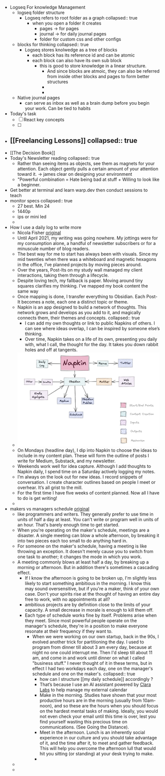 - Logseq For knowledge Management
	- logseq folder structure
		- Logseq  refers to root folder as a graph
		  collapsed:: true
			- when you open a folder it creates
				- pages -> for pages
				- journal -> for daily journal pages
				- folder for custom css and other configs
	- blocks for thinking
	  collapsed:: true
		- Logseq stores knolwedge as a tree of blocks
			- each block has its reference id and can be atomic
			- each block can also have its own sub block
				- this is good to store knowledge in a linear structure.
					- And since blocks are atmoic, they can also be referred from inside other blocks and pages to form better structures
					-
					-
	- Native journal pages
		- can serve as inbox as well as a brain dump before you begin your work. Can be tied to habits
- Today's task
	- [ ] React key concepts
	- [ ]
- [[Freelancing Lessons]]
  collapsed:: true
	-
- [[The Decision Book]]
- Today's Newsletter reading
  collapsed:: true
	- Rather than seeing items as objects, see them as magnets for your attention. Each object gently pulls a certain amount of your attention toward it. -> james clear on designing your environment
	- "Powerful combination = Hate being bad at stuff + Willing to look like a beginner.
- Get better at terminal and learn warp.dev then conduct sessions to teach
- monitor specs
  collapsed:: true
	- 27 best. Min 24
	- 1440p
	- ips or mini led
	-
- How I use a daily log to write more
	- Nicola Fisher [original](https://medium.com/@nicolafisherwriter/how-i-use-a-daily-log-to-write-more-cd4a7434ee2e?source=explore---------7-98--------------------34b642df_17b9_4081_b916_112030b8cf93-------15---&utm_source=pocket_mylist)
	- Until April 2021, my writing was going nowhere. My jottings were for my consumption alone, a handful of newsletter subscribers or for a minuscule number of blog readers.
	- The best way for me to start has always been with visuals. Since my mid twenties when there was a whiteboard and magnetic hexagons in the office, I’ve planned projects by moving pieces around.
	- Over the years, Post-Its on my study wall managed my client interactions, taking them through a lifecycle.
	- Despite loving tech, my fallback is paper. Moving around tiny squares clarifies my thinking. I’ve mapped my book content the same way
	- Once mapping is done, I transfer everything to Obsidian. Each Post-It becomes a note, each one a distinct topic or theme.
	- Napkin is an app designed to build a network of thoughts. This network grows and develops as you add to it, and magically connects them, their themes and concepts.
	  collapsed:: true
		- I can add my own thoughts or link to public Napkins of others. I can see where ideas overlap, I can be inspired by someone else’s thinking.
		- Over time, Napkin takes on a life of its own, presenting you daily with, what I call, the thought for the day. It takes you down rabbit holes and off at tangents.
	- ![image.png](../assets/image_1649414763295_0.png)
	- On Mondays (headline day), I dip into Napkin to choose the ideas to include in my content plan. These will form the outline of posts I write for Medium, Substack, and my newsletter.
	- Weekends work well for idea capture. Although I add thoughts to Napkin daily, I spend time on a Saturday actively logging my notes.
	- I’m always on the look out for new ideas. I record snippets of conversation. I create character outlines based on people I meet or overhear. It’s all grist to the mill.
	- For the first time I have five weeks of content planned. Now all I have to do is get writing!
	-
- makers vs managers schedule [original](http://www.paulgraham.com/makersschedule.html?utm_source=pocket_mylist)
	- like programmers and writers. They generally prefer to use time in units of half a day at least. You can't write or program well in units of an hour. That's barely enough time to get started.
	- When you're operating on the maker's schedule, meetings are a disaster. A single meeting can blow a whole afternoon, by breaking it into two pieces each too small to do anything hard in.
	- For someone on the maker's schedule, having a meeting is like throwing an exception. It doesn't merely cause you to switch from one task to another; it changes the mode in which you work.
	- A meeting commonly blows at least half a day, by breaking up a morning or afternoon. But in addition there's sometimes a cascading effect.
		- If I know the afternoon is going to be broken up, I'm slightly less likely to start something ambitious in the morning. I know this may sound oversensitive, but if you're a maker, think of your own case. Don't your spirits rise at the thought of having an entire day free to work, with no appointments at all?
		- ambitious projects are by definition close to the limits of your capacity. A small decrease in morale is enough to kill them off.
		- Each type of schedule works fine by itself. Problems arise when they meet. Since most powerful people operate on the manager's schedule, they're in a position to make everyone resonate at their frequency if they want to.
			- When we were working on our own startup, back in the 90s, I evolved another trick for partitioning the day. I used to program from dinner till about 3 am every day, because at night no one could interrupt me. Then I'd sleep till about 11 am, and come in and work until dinner on what I called "business stuff." I never thought of it in these terms, but in effect I had two workdays each day, one on the manager's schedule and one on the maker's.
			  collapsed:: true
				- how can I structure [[my daily schedule]] accordingly ?
				- That’s because I use an AI assistant powered by [Clara Labs](https://claralabs.com/) to help manage my external calendar
				- Make in the morning. Studies have shown that your most productive hours are in the morning (usually from 10am-noon), and so these are the hours when you should focus on the hardest mental tasks of making. Ideally, you would not even check your email until this time is over, lest you find yourself wasting this precious time on communications. (See Going the Distance).
				- Meet in the afternoon. Lunch is an inherently social experience in our culture and you should take advantage of it, and the time after it, to meet and gather feedback. This will help you overcome the afternoon lull that would hit you sitting (or standing) at your desk trying to make.
				-
	-
	-